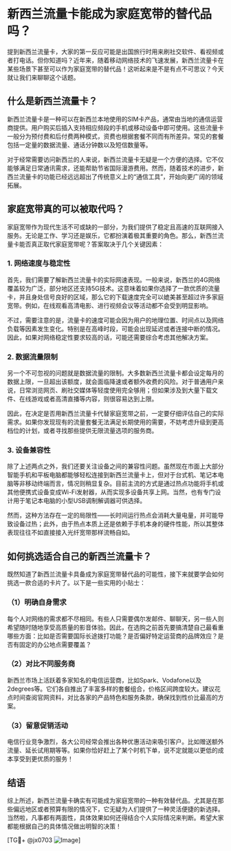 # 新西兰流量卡能成为家庭宽带的替代品吗？

提到新西兰流量卡，大家的第一反应可能是出国旅行时用来刷社交软件、看视频或者打电话。但你知道吗？近年来，随着移动网络技术的飞速发展，新西兰流量卡在某些场景下甚至可以作为家庭宽带的替代品！这听起来是不是有点不可思议？今天就让我们来聊聊这个话题。

## 什么是新西兰流量卡？

新西兰流量卡是一种可以在新西兰本地使用的SIM卡产品，通常由当地的通信运营商提供。用户购买后插入支持相应频段的手机或移动设备中即可使用。这些流量卡一般分为预付费和后付费两种模式，资费也根据套餐不同而有所差异。常见的套餐包括一定量的数据流量、通话分钟数以及短信数量等。

对于经常需要访问新西兰的人来说，新西兰流量卡无疑是一个方便的选择。它不仅能够满足日常通讯需求，还能帮助节省国际漫游费用。然而，随着技术的进步，新西兰流量卡的功能已经远远超出了传统意义上的“通信工具”，开始向更广阔的领域拓展。

## 家庭宽带真的可以被取代吗？

家庭宽带作为现代生活不可或缺的一部分，为我们提供了稳定且高速的互联网接入服务。无论是工作、学习还是娱乐，它都扮演着极其重要的角色。那么，新西兰流量卡能否真正取代家庭宽带呢？答案取决于几个关键因素：

### 1. 网络速度与稳定性

首先，我们需要了解新西兰流量卡的实际网速表现。一般来说，新西兰的4G网络覆盖较为广泛，部分地区还支持5G技术。这意味着如果你选择了一款优质的流量卡，并且身处信号良好的区域，那么它的下载速度完全可以媲美甚至超过许多家庭宽带。例如，在线观看高清电影、进行视频会议等活动都不会受到明显影响。

不过，需要注意的是，流量卡的速度可能会因为用户的地理位置、时间点以及网络负载等因素发生变化。特别是在高峰时段，可能会出现延迟或者连接中断的情况。因此，如果对网络稳定性要求较高的话，可能还需要综合考虑其他解决方案。

### 2. 数据流量限制

另一个不可忽视的问题就是数据流量的限制。大多数新西兰流量卡都会设定每月的数据上限，一旦超出该额度，就会面临降速或者额外收费的风险。对于普通用户来说，日常浏览网页、刷社交媒体等轻度使用完全够用；但如果涉及到大量下载文件、在线游戏或者高清直播等内容，则很容易达到上限。

因此，在决定是否用新西兰流量卡代替家庭宽带之前，一定要仔细评估自己的实际需求。如果你发现现有的流量套餐无法满足长期使用的需要，不妨考虑升级到更高档位的计划，或者寻找那些提供无限流量选项的服务商。

### 3. 设备兼容性

除了上述两点之外，我们还要关注设备之间的兼容性问题。虽然现在市面上大部分智能手机和平板电脑都能够轻松连接到新西兰流量卡上，但对于台式机、笔记本电脑等非移动终端而言，情况则稍显复杂。目前主流的方式是通过热点功能将手机或其他便携式设备变成Wi-Fi发射器，从而实现多设备共享上网。当然，也有专门设计用于笔记本电脑的小型USB调制解调器可供选择。

然而，这种方法存在一定的局限性——长时间运行热点会消耗大量电量，并可能导致设备过热；此外，由于热点本质上还是依赖于手机本身的硬件性能，所以其整体表现往往不如直接接入光纤宽带那样流畅自如。

## 如何挑选适合自己的新西兰流量卡？

既然知道了新西兰流量卡具备成为家庭宽带替代品的可能性，接下来就要学会如何挑选一款合适的卡片了。以下是一些实用的小贴士：

### （1）明确自身需求

每个人对网络的需求都不尽相同。有些人只需要偶尔发邮件、聊聊天，另一些人则希望随时随地享受高质量的影音体验。因此，在选购之前首先要搞清楚自己最看重哪些方面：比如是否需要国际长途拨打功能？是否偏好特定运营商的品牌效应？是否有固定的办公地点需要覆盖？

### （2）对比不同服务商

新西兰市场上活跃着多家知名的电信运营商，比如Spark、Vodafone以及2degrees等。它们各自推出了丰富多样的套餐组合，价格区间跨度较大。建议花点时间查阅官网资料，对比各家的产品特色和服务条款，确保找到性价比最高的方案。

### （3）留意促销活动

电信行业竞争激烈，各大公司经常会推出各种优惠活动来吸引客户。比如赠送额外流量、延长试用期等等。如果你恰好赶上了某个时机下单，说不定就能以更低的成本享受到更优质的服务！

## 结语

综上所述，新西兰流量卡确实有可能成为家庭宽带的一种有效替代品。尤其是在那些偏远地区或者预算有限的情况下，它无疑为人们提供了一种灵活便捷的新选择。当然啦，凡事都有两面性，具体效果如何还得结合个人实际情况来判断。希望大家都能根据自己的具体情况做出明智的决策！

[TG💪+ @jx0703 ![Image](https://github.com/user-attachments/assets/dbca1d08-cadb-493c-b0ec-ad6f7a83f270)]
